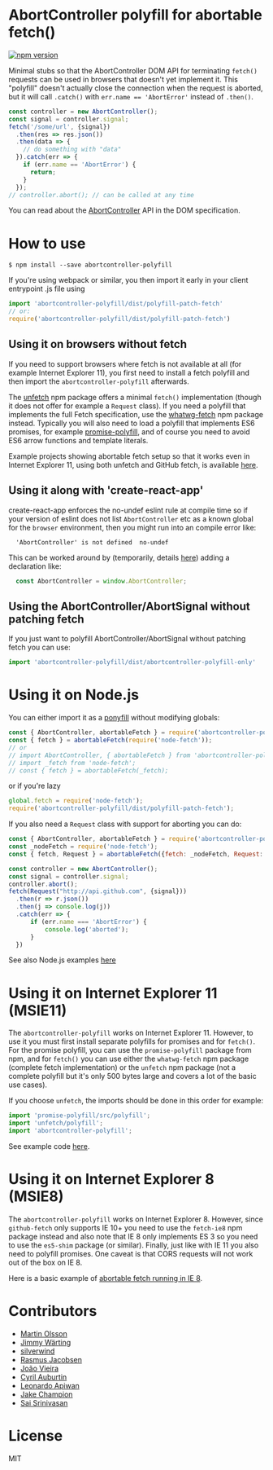 # AbortController polyfill for abortable fetch()

[![npm version](https://badge.fury.io/js/abortcontroller-polyfill.svg)](https://badge.fury.io/js/abortcontroller-polyfill)

Minimal stubs so that the AbortController DOM API for terminating ```fetch()``` requests can be used
in browsers that doesn't yet implement it. This "polyfill" doesn't actually close the connection
when the request is aborted, but it will call ```.catch()``` with ```err.name == 'AbortError'```
instead of ```.then()```.

```js
const controller = new AbortController();
const signal = controller.signal;
fetch('/some/url', {signal})
  .then(res => res.json())
  .then(data => {
    // do something with "data"
  }).catch(err => {
    if (err.name == 'AbortError') {
      return;
    }
  });
// controller.abort(); // can be called at any time
```

You can read about the [AbortController](https://dom.spec.whatwg.org/#aborting-ongoing-activities) API in the DOM specification.

# How to use

```shell
$ npm install --save abortcontroller-polyfill
```

If you're using webpack or similar, you then import it early in your client entrypoint .js file using

```js
import 'abortcontroller-polyfill/dist/polyfill-patch-fetch'
// or:
require('abortcontroller-polyfill/dist/polyfill-patch-fetch')
```

## Using it on browsers without fetch

If you need to support browsers where fetch is not available at all (for example
Internet Explorer 11), you first need to install a fetch polyfill and then
import the ```abortcontroller-polyfill``` afterwards.

The [unfetch](https://www.npmjs.com/package/unfetch) npm package offers a minimal ```fetch()```
implementation (though it does not offer for example a ```Request``` class). If you need a polyfill that
implements the full Fetch specification, use the
[whatwg-fetch](https://www.npmjs.com/package/whatwg-fetch) npm package instead. Typically you will
also need to load a polyfill that implements ES6 promises, for example
[promise-polyfill](https://www.npmjs.com/package/promise-polyfill), and of course you need to avoid
ES6 arrow functions and template literals.

Example projects showing abortable fetch setup so that it works even in Internet Explorer 11, using
both unfetch and GitHub fetch, is available
[here](https://github.com/mo/abortcontroller-polyfill-examples).

## Using it along with 'create-react-app'

create-react-app enforces the no-undef eslint rule at compile time so if your
version of eslint does not list ```AbortController``` etc as a known global for
the ```browser``` environment, then you might run into an compile error like:

```
  'AbortController' is not defined  no-undef
```

This can be worked around by (temporarily, details [here](https://github.com/mo/abortcontroller-polyfill/issues/10)) adding a declaration like:

```js
  const AbortController = window.AbortController;
```

## Using the AbortController/AbortSignal without patching fetch

If you just want to polyfill AbortController/AbortSignal without patching fetch
you can use:

```js
import 'abortcontroller-polyfill/dist/abortcontroller-polyfill-only'
```

# Using it on Node.js

You can either import it as a [ponyfill](https://ponyfill.com/) without modifying globals:

```js
const { AbortController, abortableFetch } = require('abortcontroller-polyfill/dist/cjs-ponyfill');
const { fetch } = abortableFetch(require('node-fetch'));
// or
// import AbortController, { abortableFetch } from 'abortcontroller-polyfill/dist/cjs-ponyfill';
// import _fetch from 'node-fetch';
// const { fetch } = abortableFetch(_fetch);
```
or if you're lazy
```js
global.fetch = require('node-fetch');
require('abortcontroller-polyfill/dist/polyfill-patch-fetch');
```

If you also need a ```Request``` class with support for aborting you can do:

```js
const { AbortController, abortableFetch } = require('abortcontroller-polyfill/dist/cjs-ponyfill');
const _nodeFetch = require('node-fetch');
const { fetch, Request } = abortableFetch({fetch: _nodeFetch, Request: _nodeFetch.Request});

const controller = new AbortController();
const signal = controller.signal;
controller.abort();
fetch(Request("http://api.github.com", {signal}))
  .then(r => r.json())
  .then(j => console.log(j))
  .catch(err => {
      if (err.name === 'AbortError') {
          console.log('aborted');
      }
  })
```

See also Node.js examples [here](https://github.com/mo/abortcontroller-polyfill-examples/tree/master/node)

# Using it on Internet Explorer 11 (MSIE11)

The ```abortcontroller-polyfill``` works on Internet Explorer 11. However, to use it you must first
install separate polyfills for promises and for ```fetch()```. For the promise polyfill, you can
use the ```promise-polyfill``` package from npm, and for ```fetch()``` you can use either the ```whatwg-fetch``` npm package (complete fetch implementation) or the ```unfetch``` npm package (not a complete polyfill but it's only 500 bytes large and covers a lot of the basic use cases).

If you choose ```unfetch```, the imports should be done in this order for example:

```js
import 'promise-polyfill/src/polyfill';
import 'unfetch/polyfill';
import 'abortcontroller-polyfill';
```

See example code [here](https://github.com/mo/abortcontroller-polyfill-examples/tree/master/create-react-app-msie11).

# Using it on Internet Explorer 8 (MSIE8)

The ```abortcontroller-polyfill``` works on Internet Explorer 8. However, since ```github-fetch```
only supports IE 10+ you need to use the ```fetch-ie8``` npm package instead and also note that IE 8 only
implements ES 3 so you need to use the ```es5-shim``` package (or similar). Finally, just like with
IE 11 you also need to polyfill promises. One caveat is that CORS requests will not work out of the box on IE 8.

Here is a basic example of [abortable fetch running in IE 8](https://github.com/mo/abortcontroller-polyfill-examples/tree/master/plain-javascript-fetch-ie8).

# Contributors
* [Martin Olsson](https://github.com/mo)
* [Jimmy Wärting](https://github.com/jimmywarting)
* [silverwind](https://github.com/silverwind)
* [Rasmus Jacobsen](https://github.com/rmja)
* [João Vieira](https://github.com/joaovieira)
* [Cyril Auburtin](https://github.com/caub)
* [Leonardo Apiwan](https://github.com/homer0)
* [Jake Champion](https://github.com/JakeChampion)
* [Sai Srinivasan](https://github.com/SairamSrinivasan)

# License

MIT
